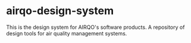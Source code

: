 # airqo-design-system
This is the design system for AIRQO's software products. A repository of design tools for air quality management systems.
